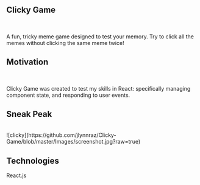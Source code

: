 <h2>Clicky Game</h2><br>
<p>A fun, tricky meme game designed to test your memory. Try to click all the memes without clicking the same meme twice!</p>

<h2>Motivation</h2><br>
<p>Clicky Game was created to test my skills in React: specifically managing component state, and responding to user events.</p>
  
<h2>Sneak Peak</h2><br>
![clicky](https://github.com/jlynnraz/Clicky-Game/blob/master/Images/screenshot.jpg?raw=true)

<h2>Technologies</h2>
React.js
